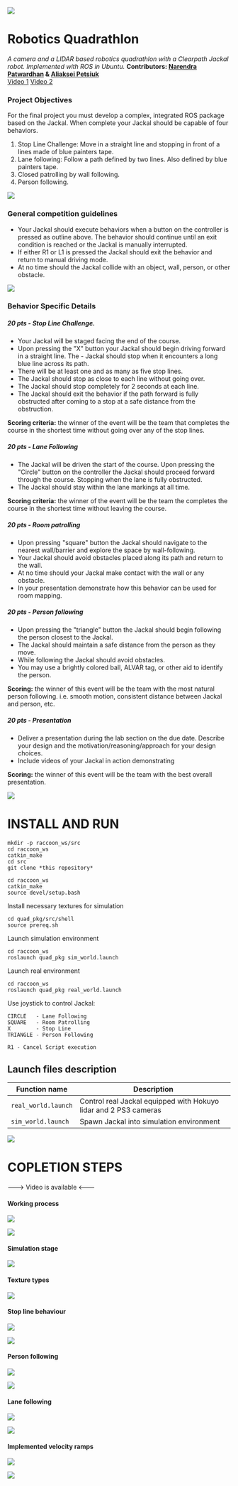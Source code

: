 ![](images/land.jpg)

# Robotics Quadrathlon
*A camera and a LIDAR based robotics quadrathlon with a Clearpath Jackal robot. Implemented with ROS in Ubuntu.*
**Contributors: [Narendra Patwardhan](https://github.com/NarendraPatwardhan/) & [Aliaksei Petsiuk](https://github.com/apetsiuk)**
<br/>
[Video 1](https://www.youtube.com/watch?v=2_tBJL9kv4g)
[Video 2](https://www.youtube.com/watch?v=hT2FvKOHYw8&t=21s)
<br/>

### Project Objectives

For the final project you must develop a complex, integrated ROS package based on the Jackal. When complete your Jackal should be capable of four behaviors. 

1. Stop Line Challenge: Move in a straight line and stopping in front of a lines made of blue painters tape.
2. Lane following: Follow a path defined by two lines. Also defined by blue painters tape. 
3. Closed patrolling by wall following.
4. Person following.

![](images/line.jpg)

### General competition guidelines

- Your Jackal should execute behaviors when a button on the controller is pressed as outline above. The behavior should continue until an exit condition is reached or the Jackal is manually interrupted.
- If either R1 or L1 is pressed the Jackal should exit the behavior and return to manual driving mode.
- At no time should the Jackal collide with an object, wall, person, or other obstacle.

![](images/control.jpg)

### Behavior Specific Details

##### 20 pts - Stop Line Challenge.

- Your Jackal will be staged facing the end of the course.
- Upon pressing the "X" button your Jackal should begin driving forward in a straight line. The - Jackal should stop when it encounters a long blue line across its path.
- There will be at least one and as many as five stop lines.
- The Jackal should stop as close to each line without going over.
- The Jackal should stop completely for 2 seconds at each line.
- The Jackal should exit the behavior if the path forward is fully obstructed after coming to a stop at a safe distance from the obstruction.

**Scoring criteria:** the winner of the event will be the team that completes the course in the shortest time without going over any of the stop lines.

##### 20 pts - Lane Following

- The Jackal will be driven the start of the course. Upon pressing the "Circle" button on the controller the Jackal should proceed forward through the course. Stopping when the lane is fully obstructed.
- The Jackal should stay within the lane markings at all time.

**Scoring criteria:** the winner of the event will be the team the completes the course in the shortest time without leaving the course.

##### 20 pts - Room patrolling

- Upon pressing "square" button the Jackal should navigate to the nearest wall/barrier and explore the space by wall-following.
- Your Jackal should avoid obstacles placed along its path and return to the wall.
- At no time should your Jackal make contact with the wall or any obstacle.
- In your presentation demonstrate how this behavior can be used for room mapping.

##### 20 pts - Person following

- Upon pressing the "triangle" button the Jackal should begin following the person closest to the Jackal.
- The Jackal should maintain a safe distance from the person as they move.
- While following the Jackal should avoid obstacles.
- You may use a brightly colored ball, ALVAR tag, or other aid to identify the person.

**Scoring:** the winner of this event will be the team with the most natural person following. i.e. smooth motion, consistent distance between Jackal and person, etc.

##### 20 pts - Presentation

- Deliver a presentation during the lab section on the due date. Describe your design and the motivation/reasoning/approach for your design choices.
- Include videos of your Jackal in action demonstrating

**Scoring:** the winner of this event will be the team with the best overall presentation.

![](images/line.jpg)

# INSTALL AND RUN

```
mkdir -p raccoon_ws/src
cd raccoon_ws
catkin_make
cd src
git clone *this repository*

cd raccoon_ws
catkin_make
source devel/setup.bash
```
Install necessary textures for simulation
```
cd quad_pkg/src/shell
source prereq.sh
```
Launch simulation environment
```
cd raccoon_ws
roslaunch quad_pkg sim_world.launch
```
Launch real environment
```
cd raccoon_ws
roslaunch quad_pkg real_world.launch
```

Use joystick to control Jackal:

```
CIRCLE   - Lane Following
SQUARE   - Room Patrolling
X        - Stop Line
TRIANGLE - Person Following

R1 - Cancel Script execution
```


## Launch files description

| Function name | Description                    |
| ------------- | ------------------------------ |
| `real_world.launch`      | Control real Jackal equipped with Hokuyo lidar and 2 PS3 cameras      |
| `sim_world.launch`   | Spawn Jackal into simulation environment  |


![](images/line.jpg)

# COPLETION STEPS

---> Video is available <---

#### Working process

![](images/process_1.jpg)

![](images/graph.png)

#### Simulation stage

![](images/sim_world.png)

#### Texture types

![](images/texture.jpg)

#### Stop line behaviour

![](images/stop.jpg)

![](images/stop_2.jpg)

#### Person following

![](images/person.jpg)

![](images/person_2.jpg)

#### Lane following

![](images/lane.jpg)

![](images/jackal_1.jpg)

#### Implemented velocity ramps

![](images/ramps.jpg)

![](images/line.jpg)

